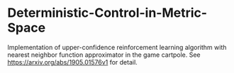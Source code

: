 # Deterministic-Control-in-Metric-Space
Implementation of upper-confidence reinforcement learning algorithm
with nearest neighbor function approximator in the game cartpole. See https://arxiv.org/abs/1905.01576v1 for detail.
